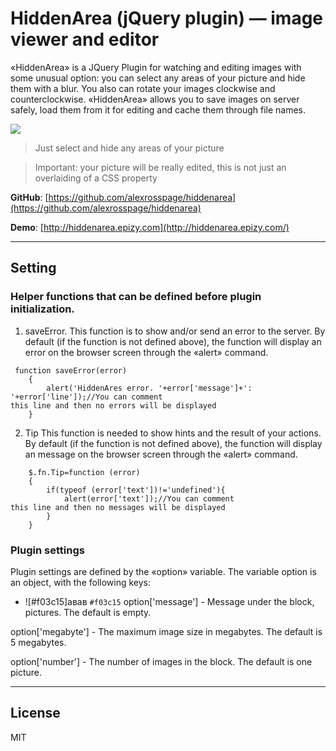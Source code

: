 # HiddenArea (jQuery plugin) — image viewer and editor
«HiddenArea» is a JQuery Plugin for watching and editing images with some unusual option: you can select any areas of your picture and hide them with a blur. You also can rotate your images clockwise and counterclockwise. «HiddenArea» allows you to save images on server safely, load them from it for editing and cache them through file names.

![](https://github.com/alexrosspage/hiddenarea/blob/main/FOMA_B.png)

> Just select and hide any areas of your picture

> Important: your picture will be really edited, this is not just an overlaiding of a СSS property

**GitHub**: [https://github.com/alexrosspage/hiddenarea](https://github.com/alexrosspage/hiddenarea)

**Demo**: [http://hiddenarea.epizy.com](http://hiddenarea.epizy.com/)
***
## Setting
### Helper functions that can be defined before plugin initialization.
1. saveError. 
This function is to show and/or send an error to the server. By default (if the function is not defined above), the function will display an error on the browser screen through the «alert» command.
```
 function saveError(error)
    {
        alert('HiddenAres error. '+error['message']+': '+error['line']);//You can comment
this line and then no errors will be displayed
    }
```

2. Tip
This function is needed to show hints and the result of your actions. By default (if the function is not defined above), the function will display an message on the browser screen through the «alert» command.
```
    $.fn.Tip=function (error)
    {
        if(typeof (error['text'])!='undefined'){
            alert(error['text']);//You can comment
this line and then no messages will be displayed
        }
    }
```
### Plugin settings
Plugin settings are defined by the «option» variable. The variable option is an object, with the following keys:
- ![#f03c15]авав `#f03c15`
option['message'] - Message under the block, pictures. The default is empty.

option['megabyte'] - The maximum image size in megabytes. The default is 5 megabytes.

option['number'] - The number of images in the block. The default is one picture.

***
## License
MIT
